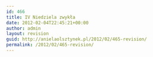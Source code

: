 ```yaml
---
id: 466
title: IV Niedziela zwykła
date: 2012-02-04T22:45:21+00:00
author: admin
layout: revision
guid: http://anielaolsztynek.pl/2012/02/465-revision/
permalink: /2012/02/465-revision/
---
```

>